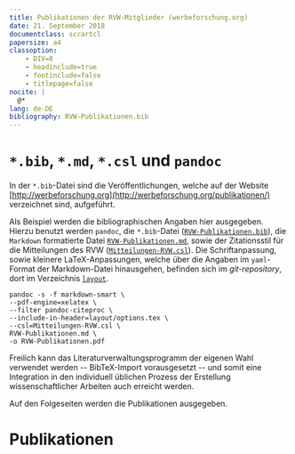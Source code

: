 ```yaml
---
title: Publikationen der RVW-Mitglieder (werbeforschung.org)
date: 21. September 2018
documentclass: scrartcl
papersize: a4
classoption:
    - DIV=8
    - headinclude=true
    - footinclude=false
    - titlepage=false
nocite: |
  @*
lang: de-DE
bibliography: RVW-Publikationen.bib
---
```


# `*.bib`, `*.md`, `*.csl` und `pandoc`

In der `*.bib`-Datei sind die Veröffentlichungen, welche auf der Website [http://werbeforschung.org](http://werbeforschung.org/publikationen/) verzeichnet sind, aufgeführt.

Als Beispiel werden die bibliographischen Angaben hier ausgegeben. Hierzu benutzt werden `pandoc`, die `*.bib`-Datei ([`RVW-Publikationen.bib`](https://github.com/maybegeek/Mitteilungen-RVW-Werkzeuge/blob/master/RVW-Publikationen.bib)), die `Markdown` formatierte Datei [`RVW-Publikationen.md`](https://github.com/maybegeek/Mitteilungen-RVW-Werkzeuge/blob/master/RVW-Publikationen.md), sowie der Zitationsstil für die Mitteilungen des RVW ([`Mitteilungen-RVW.csl`](https://github.com/maybegeek/Mitteilungen-RVW-Werkzeuge/blob/master/Mitteilungen-RVW.csl)). Die Schriftanpassung, sowie kleinere LaTeX-Anpassungen, welche über die Angaben im `yaml`-Format der Markdown-Datei hinausgehen, befinden sich im *git-repository*, dort im Verzeichnis [`layout`](https://github.com/maybegeek/Mitteilungen-RVW-Werkzeuge/tree/master/layout).

```
pandoc -s -f markdown-smart \
--pdf-engine=xelatex \
--filter pandoc-citeproc \
--include-in-header=layout/options.tex \
--csl=Mitteilungen-RVW.csl \
RVW-Publikationen.md \
-o RVW-Publikationen.pdf
```

Freilich kann das Literaturverwaltungsprogramm der eigenen Wahl verwendet werden -- BibTeX-Import vorausgesetzt -- und somit eine Integration in den individuell üblichen Prozess der Erstellung wissenschaftlicher Arbeiten auch erreicht werden.

Auf den Folgeseiten werden die Publikationen ausgegeben.


# Publikationen

